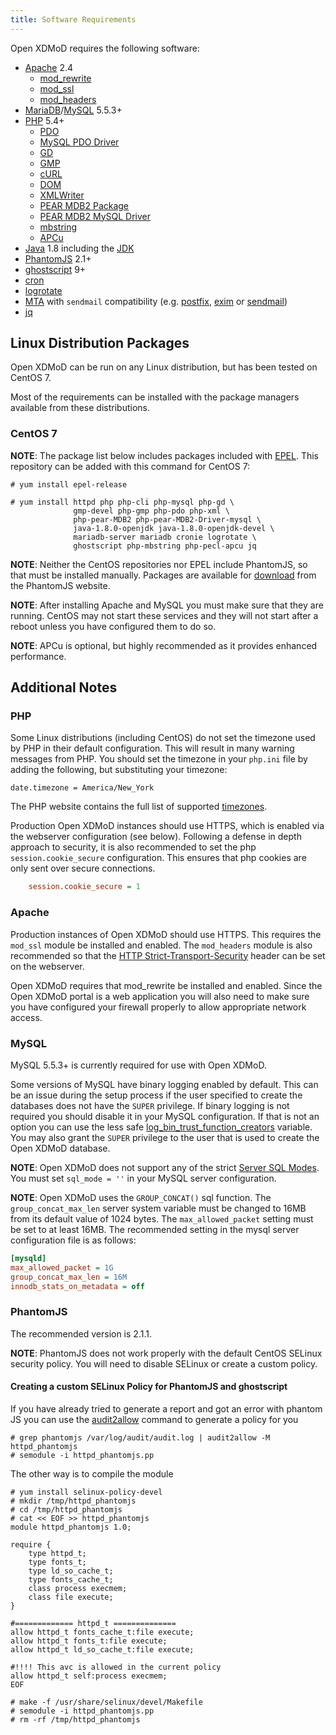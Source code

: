 ```yaml
---
title: Software Requirements
---
```


Open XDMoD requires the following software:

- [Apache][] 2.4
    - [mod_rewrite][]
    - [mod_ssl][]
    - [mod_headers][]
- [MariaDB][]/[MySQL][] 5.5.3+
- [PHP][] 5.4+
    - [PDO][]
    - [MySQL PDO Driver][pdo-mysql]
    - [GD][php-gd]
    - [GMP][php-gmp]
    - [cURL][php-curl]
    - [DOM][php-dom]
    - [XMLWriter][php-xmlwriter]
    - [PEAR MDB2 Package][pear-mdb2]
    - [PEAR MDB2 MySQL Driver][pear-mdb2-mysql]
    - [mbstring][php-mbstring]
    - [APCu][php-pecl-apcu]
- [Java][] 1.8 including the [JDK][]
- [PhantomJS][] 2.1+
- [ghostscript][] 9+
- [cron][]
- [logrotate][]
- [MTA][] with `sendmail` compatibility (e.g. [postfix][], [exim][] or
  [sendmail][])
- [jq][]

[apache]:          https://httpd.apache.org/
[mod_rewrite]:     https://httpd.apache.org/docs/current/mod/mod_rewrite.html
[mod_ssl]:         https://httpd.apache.org/docs/current/mod/mod_ssl.html
[mod_headers]:     https://httpd.apache.org/docs/current/mod/mod_headers.html
[mariadb]:         https://mariadb.org/
[mysql]:           https://mysql.com/
[php]:             https://secure.php.net/
[pdo]:             https://secure.php.net/manual/en/book.pdo.php
[pdo-mysql]:       https://secure.php.net/manual/en/ref.pdo-mysql.php
[php-gd]:          https://secure.php.net/manual/en/book.image.php
[php-gmp]:         https://secure.php.net/manual/en/book.gmp.php
[php-curl]:        https://secure.php.net/manual/en/book.curl.php
[php-dom]:         https://secure.php.net/manual/en/book.dom.php
[php-xmlwriter]:   https://secure.php.net/manual/en/book.xmlwriter.php
[pear-mdb2]:       https://pear.php.net/package/MDB2
[pear-mdb2-mysql]: https://pear.php.net/package/MDB2_Driver_mysql
[php-mbstring]:    https://secure.php.net/manual/en/book.mbstring.php
[php-pecl-apcu]:   https://www.php.net/manual/en/book.apcu.php
[java]:            https://java.com/
[jdk]:             http://www.oracle.com/technetwork/java/javase/downloads/index.html
[phantomjs]:       http://phantomjs.org/
[ghostscript]:     https://www.ghostscript.com/
[cron]:            https://en.wikipedia.org/wiki/Cron
[logrotate]:       https://linux.die.net/man/8/logrotate
[mta]:             https://en.wikipedia.org/wiki/Message_transfer_agent
[postfix]:         http://www.postfix.org/
[exim]:            https://www.exim.org/
[sendmail]:        https://www.proofpoint.com/us/open-source-email-solution
[jq]:              https://stedolan.github.io/jq/

Linux Distribution Packages
---------------------------

Open XDMoD can be run on any Linux distribution, but has been tested on
CentOS 7.

Most of the requirements can be installed with the package managers
available from these distributions.

### CentOS 7

**NOTE**: The package list below includes packages included with
[EPEL](https://fedoraproject.org/wiki/EPEL).  This repository can be
added with this command for CentOS 7:

    # yum install epel-release

    # yum install httpd php php-cli php-mysql php-gd \
                  gmp-devel php-gmp php-pdo php-xml \
                  php-pear-MDB2 php-pear-MDB2-Driver-mysql \
                  java-1.8.0-openjdk java-1.8.0-openjdk-devel \
                  mariadb-server mariadb cronie logrotate \
                  ghostscript php-mbstring php-pecl-apcu jq

**NOTE**: Neither the CentOS repositories nor EPEL include PhantomJS,
so that must be installed manually.  Packages are available for
[download](http://phantomjs.org/download.html) from the PhantomJS
website.

**NOTE**: After installing Apache and MySQL you must make sure that they
are running.  CentOS may not start these services and they will not
start after a reboot unless you have configured them to do so.

**NOTE**: APCu is optional, but highly recommended as it provides enhanced performance.

Additional Notes
----------------

### PHP

Some Linux distributions (including CentOS) do not set the timezone used
by PHP in their default configuration.  This will result in many warning
messages from PHP.  You should set the timezone in your `php.ini` file
by adding the following, but substituting your timezone:

    date.timezone = America/New_York

The PHP website contains the full list of supported [timezones][].

Production Open XDMoD instances should use HTTPS, which is enabled via the webserver
configuration (see below). Following a defense in depth approach to security,
it is also recommended to set the php `session.cookie_secure` configuration.
This ensures that php cookies are only sent over secure connections.

```ini
    session.cookie_secure = 1
```

[timezones]: https://secure.php.net/manual/en/timezones.php

### Apache

Production instances of Open XDMoD should use HTTPS. This requires
the `mod_ssl` module be installed and enabled. The `mod_headers` module
is also recommended so that the [HTTP Strict-Transport-Security](https://developer.mozilla.org/en-US/docs/Web/HTTP/Headers/Strict-Transport-Security)
header can be set on the webserver.

Open XDMoD requires that mod_rewrite be installed and enabled.  Since
the Open XDMoD portal is a web application you will also need to make
sure you have configured your firewall properly to allow appropriate
network access.

### MySQL

MySQL 5.5.3+ is currently required for use with Open XDMoD.

Some versions of MySQL have binary logging enabled by default.  This can
be an issue during the setup process if the user specified to create the
databases does not have the `SUPER` privilege.  If binary logging is not
required you should disable it in your MySQL configuration.  If that is
not an option you can use the less safe
[log_bin_trust_function_creators][] variable.  You may also grant the
`SUPER` privilege to the user that is used to create the Open XDMoD
database.

[log_bin_trust_function_creators]: https://dev.mysql.com/doc/refman/5.5/en/replication-options-binary-log.html#option_mysqld_log-bin-trust-function-creators

**NOTE**: Open XDMoD does not support any of the strict
[Server SQL Modes][sql-mode].  You must set `sql_mode = ''` in your MySQL
server configuration.

**NOTE**: Open XDMoD uses the `GROUP_CONCAT()` sql function. The `group_concat_max_len` server system variable must be changed to 16MB from its default value of 1024 bytes. The `max_allowed_packet`
setting must be set to at least 16MB. The recommended setting in the mysql server configuration file is as follows:

```ini
[mysqld]
max_allowed_packet = 1G
group_concat_max_len = 16M
innodb_stats_on_metadata = off
```

[sql-mode]: https://dev.mysql.com/doc/refman/5.5/en/sql-mode.html

### PhantomJS

The recommended version is 2.1.1.

**NOTE**: PhantomJS does not work properly with the default CentOS
SELinux security policy.  You will need to disable SELinux or create a
custom policy.

#### Creating a custom SELinux Policy for PhantomJS and ghostscript

If you have already tried to generate a report and got an error with phantom JS you can use the [audit2allow][centosselinux] command to generate a policy for you

[centosselinux]: https://wiki.centos.org/HowTos/SELinux#head-faa96b3fdd922004cdb988c1989e56191c257c01

```
# grep phantomjs /var/log/audit/audit.log | audit2allow -M httpd_phantomjs
# semodule -i httpd_phantomjs.pp
```

The other way is to compile the module

```
# yum install selinux-policy-devel
# mkdir /tmp/httpd_phantomjs
# cd /tmp/httpd_phantomjs
# cat << EOF >> httpd_phantomjs
module httpd_phantomjs 1.0;

require {
	type httpd_t;
	type fonts_t;
	type ld_so_cache_t;
	type fonts_cache_t;
	class process execmem;
	class file execute;
}

#============= httpd_t ==============
allow httpd_t fonts_cache_t:file execute;
allow httpd_t fonts_t:file execute;
allow httpd_t ld_so_cache_t:file execute;

#!!!! This avc is allowed in the current policy
allow httpd_t self:process execmem;
EOF

# make -f /usr/share/selinux/devel/Makefile
# semodule -i httpd_phantomjs.pp
# rm -rf /tmp/httpd_phantomjs
```
